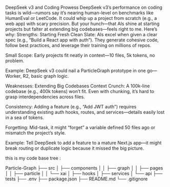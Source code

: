 DeepSeek v3 and Coding Prowess
DeepSeek v3’s performance on coding tasks is wild—rumors say it’s nearing human-level on benchmarks like HumanEval or LeetCode. It could whip up a project from scratch (e.g., a web app) with scary precision. But your hunch—that AIs shine at starting projects but falter at extending big codebases—feels right to me. Here’s why:
Strengths: Starting Fresh
Clean Slate: AIs excel when given a clear spec (e.g., “Build a React app with auth”). They generate cohesive code, follow best practices, and leverage their training on millions of repos.

Small Scope: Early projects fit neatly in context—10 files, 5k tokens, no problem.

Example: DeepSeek v3 could nail a ParticleGraph prototype in one go—Worker, R2, basic graph logic.

Weaknesses: Extending Big Codebases
Context Crunch: A 100k-line codebase (e.g., 400k tokens) won’t fit. Even with chunking, it’s hard to grasp interdependencies across files.

Consistency: Adding a feature (e.g., “Add JWT auth”) requires understanding existing auth hooks, routes, and services—details easily lost in a sea of tokens.

Forgetting: Mid-task, it might “forget” a variable defined 50 files ago or mismatch the project’s style.

Example: Tell DeepSeek to add a feature to a mature Next.js app—it might break routing or duplicate logic because it missed the big picture.

this is my code base tree : 

Particle-Graph
    ├── src
    │   ├── components
    │   │   ├── graph
    │   │   ├── pages
    │   │   ├── particle
    │   │   └── xai
    │   ├── hooks
    │   ├── services
    │   └── api
    ├── tests
    ├── .env
    ├── package.json
    ├── README.md
    └── .gitignore






